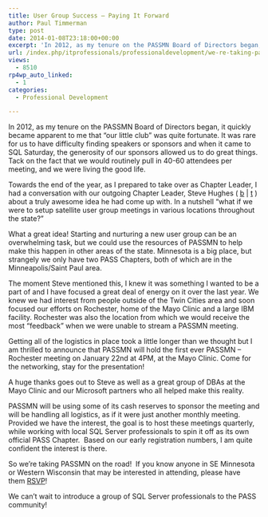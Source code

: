 ```yaml
---
title: User Group Success – Paying It Forward
author: Paul Timmerman
type: post
date: 2014-01-08T23:18:00+00:00
excerpt: 'In 2012, as my tenure on the PASSMN Board of Directors began, it quickly became apparent to me that "our little club" was quite fortunate. It was rare for us to have difficulty finding speakers or sponsors and when it came to SQL Saturday, the generosit&hellip;'
url: /index.php/itprofessionals/professionaldevelopment/we-re-taking-passmn-on-the-road/
views:
  - 8510
rp4wp_auto_linked:
  - 1
categories:
  - Professional Development

---
```

In 2012, as my tenure on the PASSMN Board of Directors began, it quickly became apparent to me that &#8220;our little club&#8221; was quite fortunate. It was rare for us to have difficulty finding speakers or sponsors and when it came to SQL Saturday, the generosity of our sponsors allowed us to do great things. Tack on the fact that we would routinely pull in 40-60 attendees per meeting, and we were living the good life.

Towards the end of the year, as I prepared to take over as Chapter Leader, I had a conversation with our outgoing Chapter Leader, Steve Hughes ( <a href="http://dataonwheels.wordpress.com/" target="_blank">b</a> | <a href="https://twitter.com/dataonwheels" target="_blank">t</a> ) about a truly awesome idea he had come up with. In a nutshell “what if we were to setup satellite user group meetings in various locations throughout the state?”

What a great idea! Starting and nurturing a new user group can be an overwhelming task, but we could use the resources of PASSMN to help make this happen in other areas of the state. Minnesota is a big place, but strangely we only have two PASS Chapters, both of which are in the Minneapolis/Saint Paul area.

The moment Steve mentioned this, I knew it was something I wanted to be a part of and I have focused a great deal of energy on it over the last year. We knew we had interest from people outside of the Twin Cities area and soon focused our efforts on Rochester, home of the Mayo Clinic and a large IBM facility. Rochester was also the location from which we would receive the most &#8220;feedback&#8221; when we were unable to stream a PASSMN meeting.

Getting all of the logistics in place took a little longer than we thought but I am thrilled to announce that PASSMN will hold the first ever PASSMN &#8211; Rochester meeting on January 22nd at 4PM, at the Mayo Clinic. Come for the networking, stay for the presentation!

A huge thanks goes out to Steve as well as a great group of DBAs at the Mayo Clinic and our Microsoft partners who all helped make this reality.

PASSMN will be using some of its cash reserves to sponsor the meeting and will be handling all logistics, as if it were just another monthly meeting.  Provided we have the interest, the goal is to host these meetings quarterly, while working with local SQL Server professionals to spin it off as its own official PASS Chapter.  Based on our early registration numbers, I am quite confident the interest is there.

So we&#8217;re taking PASSMN on the road!  If you know anyone in SE Minnesota or Western Wisconsin that may be interested in attending, please have them <a href="http://bit.ly/1cPK4TJ" target="_blank">RSVP</a>!

We can&#8217;t wait to introduce a group of SQL Server professionals to the PASS community!